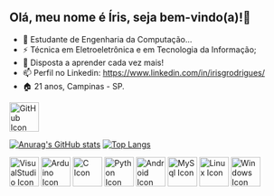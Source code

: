 ## Olá, meu nome é Íris, seja bem-vindo(a)!👋


- 🔭 Estudante de Engenharia da Computação...
- ⚡ Técnica em Eletroeletrônica e em Tecnologia da Informação;
- 💬 Disposta a aprender cada vez mais!
- 📫 Perfil no Linkedin: https://www.linkedin.com/in/irisgrodrigues/
- 🏠 21 anos, Campinas - SP.
<div>
  <img src="https://cdn.jsdelivr.net/gh/devicons/devicon@latest/icons/github/github-original.svg" width="52" height="52" alt="GitHub Icon" />
</div>

[![Anurag's GitHub stats](https://github-readme-stats.vercel.app/api?username=irisgrodrigues)](https://github.com/irisgrodrigues/github-readme-stats)
[![Top Langs](https://github-readme-stats.vercel.app/api/top-langs/?username=irisgrodrigues&layout=donut)](https://github.com/irisgrodrigues/github-readme-stats)

<div>

<img src="https://cdn.jsdelivr.net/gh/devicons/devicon@latest/icons/vscode/vscode-original-wordmark.svg" width="52" height="52" alt="VisualStudio Icon"/>

<img src="https://cdn.jsdelivr.net/gh/devicons/devicon@latest/icons/arduino/arduino-original.svg"  width="52" height="52" alt="Arduino Icon" /> 

<img src="https://cdn.jsdelivr.net/gh/devicons/devicon@latest/icons/c/c-original.svg" width="52" height="52" alt="C Icon" />

<img src="https://cdn.jsdelivr.net/gh/devicons/devicon@latest/icons/python/python-original-wordmark.svg" width="52" height="52" alt="Python Icon"/>
  
<img src="https://cdn.jsdelivr.net/gh/devicons/devicon@latest/icons/android/android-original.svg" width="52" height="52" alt="Android Icon" />

<img src="https://cdn.jsdelivr.net/gh/devicons/devicon@latest/icons/mysql/mysql-plain-wordmark.svg" width="52" height="52" alt="MySql Icon" />

<img src="https://cdn.jsdelivr.net/gh/devicons/devicon@latest/icons/linux/linux-original.svg" width="52" height="52" alt="Linux Icon" />

<img src="https://cdn.jsdelivr.net/gh/devicons/devicon@latest/icons/windows8/windows8-original.svg"  width="52" height="52" alt="Windows Icon"  />
          
</div> 
